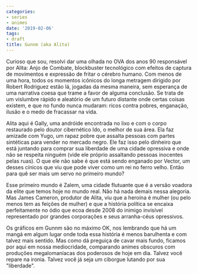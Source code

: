 ```yaml
---
categories:
- series
- animes
date: '2019-02-06'
tags:
- draft
title: Gunnm (aka Alita)
---
```


Curioso que sou, resolvi dar uma olhada no OVA dos anos 90 responsável por Alita: Anjo de Combate, blockbuster tecnológico com efeitos de captura de movimentos e expressão de fritar o cérebro humano. Com menos de uma hora, todos os momentos icônicos do longa metragem dirigido por Robert Rodriguez estão lá, jogadas da mesma maneira, sem esperança de uma narrativa coesa que trame a favor de alguma conclusão. Se trata de um vislumbre rápido e aleatório de um futuro distante onde certas coisas existem, e que no fundo nunca mudaram: ricos contra pobres, enganação, ilusão e o medo de fracassar na vida.

Alita aqui é Gally, uma andróide encontrada no lixo e com o corpo restaurado pelo doutor cibernético Ido, o melhor de sua área. Ela faz amizade com Yugo, um rapaz pobre que assalta pessoas com partes sintéticas para vender no mercado negro. Ele faz isso pelo dinheiro que está juntando para comprar sua liberdade de uma cidade opressiva e onde não se respeita ninguém (vide ele próprio assaltando pessoas inocentes pelas ruas). O que ele não sabe é que está sendo enganado por Vector, um desses cínicos que viu que pode viver como um rei no ferro velho. Então para quê ser mais um servo no primeiro mundo?

Esse primeiro mundo é Zalem, uma cidade flutuante que é a versão voadora da elite que temos hoje no mundo real. Não há nada demais nessa alegoria. Mas James Cameron, produtor de Alita, viu que a heroína é mulher (ou pelo menos tem as feições de mulher) e que a história política se encaixa perfeitamente no ódio que ecoa desde 2008 do inimigo invisível representado por grandes corporações e seus arranha-céus opressivos.

Os gráficos em Gunnm são no máximo OK, nos lembrando que há um mangá em algum lugar onde toda essa história é menos barulhenta e com talvez mais sentido. Mas como dá preguiça de cavar mais fundo, ficamos por aqui em nossa mediocridade, comparando animes obscuros com produções megalomaníacas dos poderosos de hoje em dia. Talvez você repare na ironia. Talvez você já seja um ciborgue lutando por sua "liberdade".
